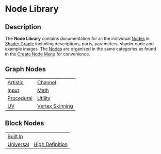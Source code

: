 # Node Library

## Description

The **Node Library** contains documentation for all the individual [Nodes](Node.md) in [Shader Graph](Shader-Graph.md); including descriptions, ports, parameters, shader code and example images. The [Nodes](Node.md) are organised in the same categories as found in the [Create Node Menu](Create-Node-Menu.md) for convenience.

## Graph Nodes

| | |
|:--|:--|
| [Artistic](Artistic-Nodes.md)| [Channel](Channel-Nodes.md)|
| [Input](Input-Nodes.md) | [Math](Math-Nodes.md) |
| [Procedural](Procedural-Nodes.md) | [Utility](Utility-Nodes.md)|
| [UV](UV-Nodes.md) | [Vertex Skinning]() |


## Block Nodes

| | |
|:-|:-|
| [Built In]() |  |
| [Universal]() | [High Definition]() |